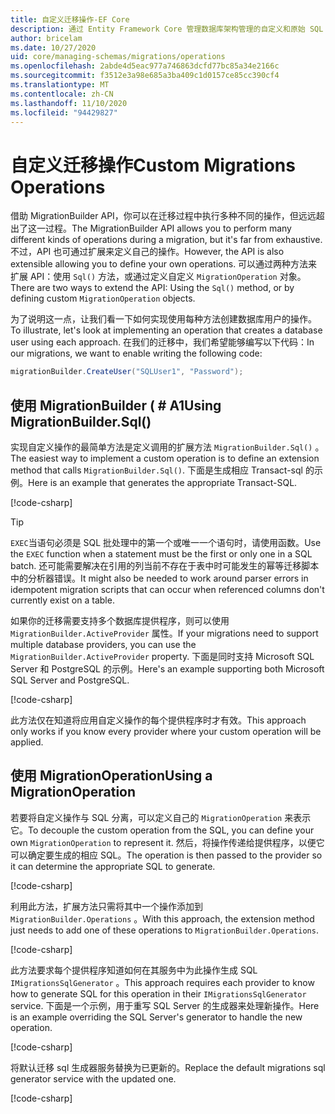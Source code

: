 ```yaml
---
title: 自定义迁移操作-EF Core
description: 通过 Entity Framework Core 管理数据库架构管理的自定义和原始 SQL 迁移
author: bricelam
ms.date: 10/27/2020
uid: core/managing-schemas/migrations/operations
ms.openlocfilehash: 2abde4d5eac977a746863dcfd77bc85a34e2166c
ms.sourcegitcommit: f3512e3a98e685a3ba409c1d0157ce85cc390cf4
ms.translationtype: MT
ms.contentlocale: zh-CN
ms.lasthandoff: 11/10/2020
ms.locfileid: "94429827"
---
```

# <a name="custom-migrations-operations"></a><span data-ttu-id="4670b-103">自定义迁移操作</span><span class="sxs-lookup"><span data-stu-id="4670b-103">Custom Migrations Operations</span></span>

<span data-ttu-id="4670b-104">借助 MigrationBuilder API，你可以在迁移过程中执行多种不同的操作，但远远超出了这一过程。</span><span class="sxs-lookup"><span data-stu-id="4670b-104">The MigrationBuilder API allows you to perform many different kinds of operations during a migration, but it's far from exhaustive.</span></span> <span data-ttu-id="4670b-105">不过，API 也可通过扩展来定义自己的操作。</span><span class="sxs-lookup"><span data-stu-id="4670b-105">However, the API is also extensible allowing you to define your own operations.</span></span> <span data-ttu-id="4670b-106">可以通过两种方法来扩展 API：使用 `Sql()` 方法，或通过定义自定义 `MigrationOperation` 对象。</span><span class="sxs-lookup"><span data-stu-id="4670b-106">There are two ways to extend the API: Using the `Sql()` method, or by defining custom `MigrationOperation` objects.</span></span>

<span data-ttu-id="4670b-107">为了说明这一点，让我们看一下如何实现使用每种方法创建数据库用户的操作。</span><span class="sxs-lookup"><span data-stu-id="4670b-107">To illustrate, let's look at implementing an operation that creates a database user using each approach.</span></span> <span data-ttu-id="4670b-108">在我们的迁移中，我们希望能够编写以下代码：</span><span class="sxs-lookup"><span data-stu-id="4670b-108">In our migrations, we want to enable writing the following code:</span></span>

```csharp
migrationBuilder.CreateUser("SQLUser1", "Password");
```

## <a name="using-migrationbuildersql"></a><span data-ttu-id="4670b-109">使用 MigrationBuilder ( # A1</span><span class="sxs-lookup"><span data-stu-id="4670b-109">Using MigrationBuilder.Sql()</span></span>

<span data-ttu-id="4670b-110">实现自定义操作的最简单方法是定义调用的扩展方法 `MigrationBuilder.Sql()` 。</span><span class="sxs-lookup"><span data-stu-id="4670b-110">The easiest way to implement a custom operation is to define an extension method that calls `MigrationBuilder.Sql()`.</span></span> <span data-ttu-id="4670b-111">下面是生成相应 Transact-sql 的示例。</span><span class="sxs-lookup"><span data-stu-id="4670b-111">Here is an example that generates the appropriate Transact-SQL.</span></span>

[!code-csharp[](../../../../samples/core/Schemas/Migrations/CustomOperationSql.cs#snippet_CustomOperationSql)]

> [!TIP]
> <span data-ttu-id="4670b-112">`EXEC`当语句必须是 SQL 批处理中的第一个或唯一一个语句时，请使用函数。</span><span class="sxs-lookup"><span data-stu-id="4670b-112">Use the `EXEC` function when a statement must be the first or only one in a SQL batch.</span></span> <span data-ttu-id="4670b-113">还可能需要解决在引用的列当前不存在于表中时可能发生的幂等迁移脚本中的分析器错误。</span><span class="sxs-lookup"><span data-stu-id="4670b-113">It might also be needed to work around parser errors in idempotent migration scripts that can occur when referenced columns don't currently exist on a table.</span></span>

<span data-ttu-id="4670b-114">如果你的迁移需要支持多个数据库提供程序，则可以使用 `MigrationBuilder.ActiveProvider` 属性。</span><span class="sxs-lookup"><span data-stu-id="4670b-114">If your migrations need to support multiple database providers, you can use the `MigrationBuilder.ActiveProvider` property.</span></span> <span data-ttu-id="4670b-115">下面是同时支持 Microsoft SQL Server 和 PostgreSQL 的示例。</span><span class="sxs-lookup"><span data-stu-id="4670b-115">Here's an example supporting both Microsoft SQL Server and PostgreSQL.</span></span>

[!code-csharp[](../../../../samples/core/Schemas/Migrations/CustomOperationMultiSql.cs#snippet_CustomOperationMultiSql)]

<span data-ttu-id="4670b-116">此方法仅在知道将应用自定义操作的每个提供程序时才有效。</span><span class="sxs-lookup"><span data-stu-id="4670b-116">This approach only works if you know every provider where your custom operation will be applied.</span></span>

## <a name="using-a-migrationoperation"></a><span data-ttu-id="4670b-117">使用 MigrationOperation</span><span class="sxs-lookup"><span data-stu-id="4670b-117">Using a MigrationOperation</span></span>

<span data-ttu-id="4670b-118">若要将自定义操作与 SQL 分离，可以定义自己的 `MigrationOperation` 来表示它。</span><span class="sxs-lookup"><span data-stu-id="4670b-118">To decouple the custom operation from the SQL, you can define your own `MigrationOperation` to represent it.</span></span> <span data-ttu-id="4670b-119">然后，将操作传递给提供程序，以便它可以确定要生成的相应 SQL。</span><span class="sxs-lookup"><span data-stu-id="4670b-119">The operation is then passed to the provider so it can determine the appropriate SQL to generate.</span></span>

[!code-csharp[](../../../../samples/core/Schemas/Migrations/CustomOperation.cs#snippet_CreateUserOperation)]

<span data-ttu-id="4670b-120">利用此方法，扩展方法只需将其中一个操作添加到 `MigrationBuilder.Operations` 。</span><span class="sxs-lookup"><span data-stu-id="4670b-120">With this approach, the extension method just needs to add one of these operations to `MigrationBuilder.Operations`.</span></span>

[!code-csharp[](../../../../samples/core/Schemas/Migrations/CustomOperation.cs#snippet_MigrationBuilderExtension)]

<span data-ttu-id="4670b-121">此方法要求每个提供程序知道如何在其服务中为此操作生成 SQL `IMigrationsSqlGenerator` 。</span><span class="sxs-lookup"><span data-stu-id="4670b-121">This approach requires each provider to know how to generate SQL for this operation in their `IMigrationsSqlGenerator` service.</span></span> <span data-ttu-id="4670b-122">下面是一个示例，用于重写 SQL Server 的生成器来处理新操作。</span><span class="sxs-lookup"><span data-stu-id="4670b-122">Here is an example overriding the SQL Server's generator to handle the new operation.</span></span>

[!code-csharp[](../../../../samples/core/Schemas/Migrations/CustomOperation.cs#snippet_MigrationsSqlGenerator)]

<span data-ttu-id="4670b-123">将默认迁移 sql 生成器服务替换为已更新的。</span><span class="sxs-lookup"><span data-stu-id="4670b-123">Replace the default migrations sql generator service with the updated one.</span></span>

[!code-csharp[](../../../../samples/core/Schemas/Migrations/CustomOperation.cs#snippet_OnConfiguring)]
